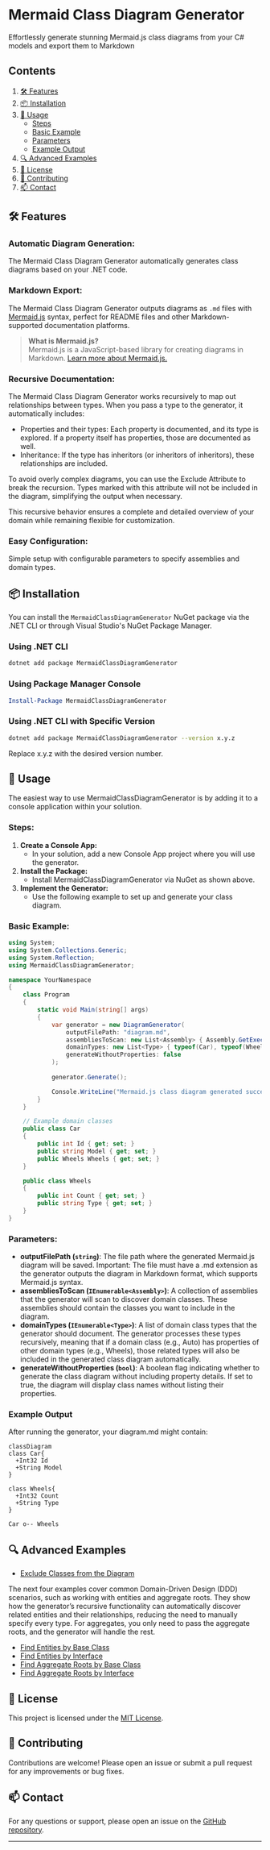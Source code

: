 # Mermaid Class Diagram Generator

Effortlessly generate stunning Mermaid.js class diagrams from your C# models and export them to Markdown



## Contents
1. [🛠️ Features](#%EF%B8%8F-features)  
2. [📦 Installation](#-installation)
3. [🚀 Usage](#-usage)
   - [Steps](#steps)
   - [Basic Example](#basic-example)
   - [Parameters](#parameters)
   - [Example Output](#example-output)  
4. [🔍 Advanced Examples](#-advanced-examples)
5. [📜 License](#-license)  
6. [🙏 Contributing](#-contributing)
7. [📫 Contact](#-contact)

## 🛠️ Features

### Automatic Diagram Generation:
The Mermaid Class Diagram Generator automatically generates class diagrams based on your .NET code. 

### Markdown Export:
The Mermaid Class Diagram Generator outputs diagrams as `.md` files with [Mermaid.js](https://mermaid.js.org/) syntax, perfect for README files and other Markdown-supported documentation platforms.

> **What is Mermaid.js?**  
> Mermaid.js is a JavaScript-based library for creating diagrams in Markdown. [Learn more about Mermaid.js.](https://mermaid-js.github.io/)

### Recursive Documentation:
The Mermaid Class Diagram Generator works recursively to map out relationships between types. When you pass a type to the generator, it automatically includes:
- Properties and their types: Each property is documented, and its type is explored. If a property itself has properties, those are documented as well.
- Inheritance: If the type has inheritors (or inheritors of inheritors), these relationships are included.

To avoid overly complex diagrams, you can use the Exclude Attribute to break the recursion. Types marked with this attribute will not be included in the diagram, simplifying the output when necessary.

This recursive behavior ensures a complete and detailed overview of your domain while remaining flexible for customization.

### Easy Configuration:
Simple setup with configurable parameters to specify assemblies and domain types.

## 📦 Installation

You can install the `MermaidClassDiagramGenerator` NuGet package via the .NET CLI or through Visual Studio's NuGet Package Manager.

### Using .NET CLI

```bash
dotnet add package MermaidClassDiagramGenerator
```

### Using Package Manager Console

```powershell
Install-Package MermaidClassDiagramGenerator
```

### Using .NET CLI with Specific Version
```bash
dotnet add package MermaidClassDiagramGenerator --version x.y.z
```
Replace x.y.z with the desired version number.

## 🚀 Usage

The easiest way to use MermaidClassDiagramGenerator is by adding it to a console application within your solution.

### Steps:
1. **Create a Console App:**
   - In your solution, add a new Console App project where you will use the generator.
3. **Install the Package:**
   - Install MermaidClassDiagramGenerator via NuGet as shown above.
3. **Implement the Generator:**
   - Use the following example to set up and generate your class diagram.

### Basic Example:
```cs
using System;
using System.Collections.Generic;
using System.Reflection;
using MermaidClassDiagramGenerator;

namespace YourNamespace
{
    class Program
    {
        static void Main(string[] args)
        {
            var generator = new DiagramGenerator(
                outputFilePath: "diagram.md",
                assembliesToScan: new List<Assembly> { Assembly.GetExecutingAssembly() },
                domainTypes: new List<Type> { typeof(Car), typeof(Wheels) },
                generateWithoutProperties: false
            );
            
            generator.Generate();

            Console.WriteLine("Mermaid.js class diagram generated successfully at diagram.md");
        }
    }

    // Example domain classes
    public class Car
    {
        public int Id { get; set; }
        public string Model { get; set; }
        public Wheels Wheels { get; set; }
    }

    public class Wheels
    {
        public int Count { get; set; }
        public string Type { get; set; }
    }
}

```

### Parameters:
- **outputFilePath (`string`)**: The file path where the generated Mermaid.js diagram will be saved. Important: The file must have a .md extension as the generator outputs the diagram in Markdown format, which supports Mermaid.js syntax.
- **assembliesToScan (`IEnumerable<Assembly>`)**: A collection of assemblies that the generator will scan to discover domain classes. These assemblies should contain the classes you want to include in the diagram.
- **domainTypes (`IEnumerable<Type>`)**: A list of domain class types that the generator should document. The generator processes these types recursively, meaning that if a domain class (e.g., Auto) has properties of other domain types (e.g., Wheels), those related types will also be included in the generated class diagram automatically.
- **generateWithoutProperties (`bool`)**: A boolean flag indicating whether to generate the class diagram without including property details. If set to true, the diagram will display class names without listing their properties.

### Example Output

After running the generator, your diagram.md might contain:
```mermaid
classDiagram
class Car{
  +Int32 Id
  +String Model
}

class Wheels{
  +Int32 Count
  +String Type
}

Car o-- Wheels
```

## 🔍 Advanced Examples
- [Exclude Classes from the Diagram](docs/exclude-attribute.md)

The next four examples cover common Domain-Driven Design (DDD) scenarios, such as working with entities and aggregate roots. They show how the generator’s recursive functionality can automatically discover related entities and their relationships, reducing the need to manually specify every type. For aggregates, you only need to pass the aggregate roots, and the generator will handle the rest.
- [Find Entities by Base Class](docs/entities-base-class.md)
- [Find Entities by Interface](docs/entities-interface.md)
- [Find Aggregate Roots by Base Class](docs/aggregate-root-base-class.md)
- [Find Aggregate Roots by Interface](docs/aggregates-root-interface.md)

## 📜 License

This project is licensed under the [MIT License](LICENSE).

## 🙏 Contributing

Contributions are welcome! Please open an issue or submit a pull request for any improvements or bug fixes.

## 📫 Contact

For any questions or support, please open an issue on the [GitHub repository](https://github.com/jespervandijk/mermaid-class-diagram-generator).

---
